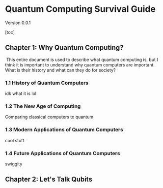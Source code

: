 # Quantum Computing Survival Guide

Version 0.0.1

[toc]



## Chapter 1:   Why Quantum Computing?

​	This entire document is used to describe what quantum computing is, but I think it is important to understand why quantum computers are important. What is their history and what can they do for society? 

### 1.1   History of Quantum Computers

idk what it is lol

### 1.2   The New Age of Computing

Comparing classical computers to quantum

### 1.3   Modern Applications of Quantum Computers

cool stuff

### 1.4   Future Applications of Quantum Computers

swiggity



## Chapter 2:   Let's Talk Qubits